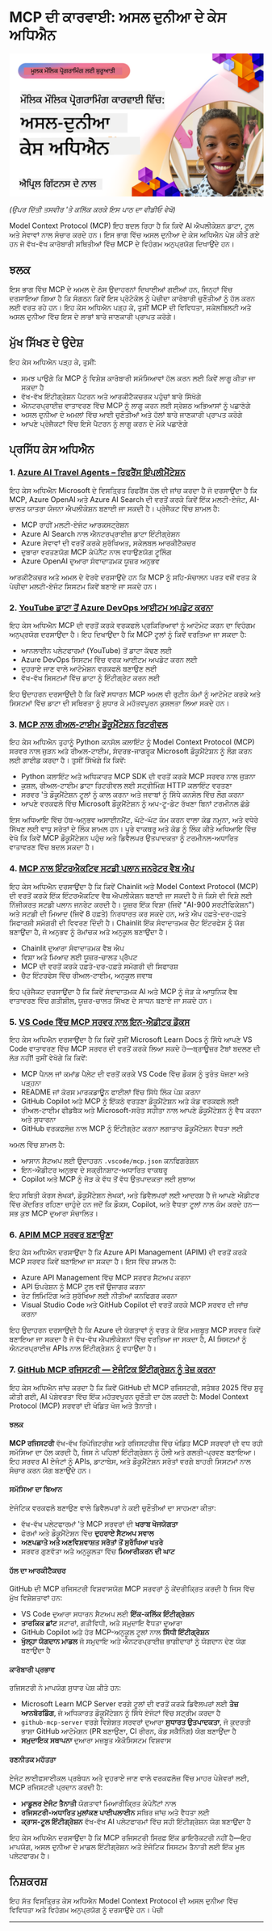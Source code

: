 <!--
CO_OP_TRANSLATOR_METADATA:
{
  "original_hash": "1611dc5f6a2a35a789fc4c95fc5bfbe8",
  "translation_date": "2025-09-26T18:13:20+00:00",
  "source_file": "09-CaseStudy/README.md",
  "language_code": "pa"
}
-->
# MCP ਦੀ ਕਾਰਵਾਈ: ਅਸਲ ਦੁਨੀਆ ਦੇ ਕੇਸ ਅਧਿਐਨ

[![MCP ਦੀ ਕਾਰਵਾਈ: ਅਸਲ ਦੁਨੀਆ ਦੇ ਕੇਸ ਅਧਿਐਨ](../../../translated_images/10.3262cc80b4de5071fde8ba74c5c5d6738a0a9f398dcc0423f0210f632e2238b8.pa.png)](https://youtu.be/IxshWb2Az5w)

_(ਉਪਰ ਦਿੱਤੀ ਤਸਵੀਰ 'ਤੇ ਕਲਿੱਕ ਕਰਕੇ ਇਸ ਪਾਠ ਦਾ ਵੀਡੀਓ ਵੇਖੋ)_

Model Context Protocol (MCP) ਇਹ ਬਦਲ ਰਿਹਾ ਹੈ ਕਿ ਕਿਵੇਂ AI ਐਪਲੀਕੇਸ਼ਨ ਡਾਟਾ, ਟੂਲ ਅਤੇ ਸੇਵਾਵਾਂ ਨਾਲ ਸੰਚਾਰ ਕਰਦੇ ਹਨ। ਇਸ ਭਾਗ ਵਿੱਚ ਅਸਲ ਦੁਨੀਆ ਦੇ ਕੇਸ ਅਧਿਐਨ ਪੇਸ਼ ਕੀਤੇ ਗਏ ਹਨ ਜੋ ਵੱਖ-ਵੱਖ ਕਾਰੋਬਾਰੀ ਸਥਿਤੀਆਂ ਵਿੱਚ MCP ਦੇ ਵਿਹੰਗਮ ਅਨੁਪ੍ਰਯੋਗ ਦਿਖਾਉਂਦੇ ਹਨ।

## ਝਲਕ

ਇਸ ਭਾਗ ਵਿੱਚ MCP ਦੇ ਅਮਲ ਦੇ ਠੋਸ ਉਦਾਹਰਨਾਂ ਦਿਖਾਈਆਂ ਗਈਆਂ ਹਨ, ਜਿਨ੍ਹਾਂ ਵਿੱਚ ਦਰਸਾਇਆ ਗਿਆ ਹੈ ਕਿ ਸੰਗਠਨ ਕਿਵੇਂ ਇਸ ਪ੍ਰੋਟੋਕੋਲ ਨੂੰ ਪੇਚੀਦਾ ਕਾਰੋਬਾਰੀ ਚੁਣੌਤੀਆਂ ਨੂੰ ਹੱਲ ਕਰਨ ਲਈ ਵਰਤ ਰਹੇ ਹਨ। ਇਹ ਕੇਸ ਅਧਿਐਨ ਪੜ੍ਹ ਕੇ, ਤੁਸੀਂ MCP ਦੀ ਵਿਵਿਧਤਾ, ਸਕੇਲਬਿਲਟੀ ਅਤੇ ਅਸਲ ਦੁਨੀਆ ਵਿੱਚ ਇਸ ਦੇ ਲਾਭਾਂ ਬਾਰੇ ਜਾਣਕਾਰੀ ਪ੍ਰਾਪਤ ਕਰੋਗੇ।

## ਮੁੱਖ ਸਿੱਖਣ ਦੇ ਉਦੇਸ਼

ਇਹ ਕੇਸ ਅਧਿਐਨ ਪੜ੍ਹ ਕੇ, ਤੁਸੀਂ:

- ਸਮਝ ਪਾਉਗੇ ਕਿ MCP ਨੂੰ ਵਿਸ਼ੇਸ਼ ਕਾਰੋਬਾਰੀ ਸਮੱਸਿਆਵਾਂ ਹੱਲ ਕਰਨ ਲਈ ਕਿਵੇਂ ਲਾਗੂ ਕੀਤਾ ਜਾ ਸਕਦਾ ਹੈ
- ਵੱਖ-ਵੱਖ ਇੰਟੀਗ੍ਰੇਸ਼ਨ ਪੈਟਰਨ ਅਤੇ ਆਰਕੀਟੈਕਚਰਕ ਪਹੁੰਚਾਂ ਬਾਰੇ ਸਿੱਖੋਗੇ
- ਐਨਟਰਪ੍ਰਾਈਜ਼ ਵਾਤਾਵਰਣ ਵਿੱਚ MCP ਨੂੰ ਲਾਗੂ ਕਰਨ ਲਈ ਸ੍ਰੇਸ਼ਠ ਅਭਿਆਸਾਂ ਨੂੰ ਪਛਾਣੋਗੇ
- ਅਸਲ ਦੁਨੀਆ ਦੇ ਅਮਲਾਂ ਵਿੱਚ ਆਈ ਚੁਣੌਤੀਆਂ ਅਤੇ ਹੱਲਾਂ ਬਾਰੇ ਜਾਣਕਾਰੀ ਪ੍ਰਾਪਤ ਕਰੋਗੇ
- ਆਪਣੇ ਪ੍ਰੋਜੈਕਟਾਂ ਵਿੱਚ ਇਸੇ ਪੈਟਰਨ ਨੂੰ ਲਾਗੂ ਕਰਨ ਦੇ ਮੌਕੇ ਪਛਾਣੋਗੇ

## ਪ੍ਰਸਿੱਧ ਕੇਸ ਅਧਿਐਨ

### 1. [Azure AI Travel Agents – ਰਿਫਰੈਂਸ ਇੰਪਲੀਮੈਂਟੇਸ਼ਨ](./travelagentsample.md)

ਇਹ ਕੇਸ ਅਧਿਐਨ Microsoft ਦੇ ਵਿਸਤ੍ਰਿਤ ਰਿਫਰੈਂਸ ਹੱਲ ਦੀ ਜਾਂਚ ਕਰਦਾ ਹੈ ਜੋ ਦਰਸਾਉਂਦਾ ਹੈ ਕਿ MCP, Azure OpenAI ਅਤੇ Azure AI Search ਦੀ ਵਰਤੋਂ ਕਰਕੇ ਕਿਵੇਂ ਇੱਕ ਮਲਟੀ-ਏਜੰਟ, AI-ਚਾਲਤ ਯਾਤਰਾ ਯੋਜਨਾ ਐਪਲੀਕੇਸ਼ਨ ਬਣਾਈ ਜਾ ਸਕਦੀ ਹੈ। ਪ੍ਰੋਜੈਕਟ ਵਿੱਚ ਸ਼ਾਮਲ ਹੈ:

- MCP ਰਾਹੀਂ ਮਲਟੀ-ਏਜੰਟ ਆਰਕਸਟ੍ਰੇਸ਼ਨ
- Azure AI Search ਨਾਲ ਐਨਟਰਪ੍ਰਾਈਜ਼ ਡਾਟਾ ਇੰਟੀਗ੍ਰੇਸ਼ਨ
- Azure ਸੇਵਾਵਾਂ ਦੀ ਵਰਤੋਂ ਕਰਕੇ ਸੁਰੱਖਿਅਤ, ਸਕੇਲਬਲ ਆਰਕੀਟੈਕਚਰ
- ਦੁਬਾਰਾ ਵਰਤਣਯੋਗ MCP ਕੰਪੋਨੈਂਟ ਨਾਲ ਵਧਾਉਣਯੋਗ ਟੂਲਿੰਗ
- Azure OpenAI ਦੁਆਰਾ ਸੰਵਾਦਾਤਮਕ ਯੂਜ਼ਰ ਅਨੁਭਵ

ਆਰਕੀਟੈਕਚਰ ਅਤੇ ਅਮਲ ਦੇ ਵੇਰਵੇ ਦਰਸਾਉਂਦੇ ਹਨ ਕਿ MCP ਨੂੰ ਸਹਿ-ਸੰਚਾਲਨ ਪਰਤ ਵਜੋਂ ਵਰਤ ਕੇ ਪੇਚੀਦਾ ਮਲਟੀ-ਏਜੰਟ ਸਿਸਟਮ ਕਿਵੇਂ ਬਣਾਏ ਜਾ ਸਕਦੇ ਹਨ।

### 2. [YouTube ਡਾਟਾ ਤੋਂ Azure DevOps ਆਈਟਮ ਅਪਡੇਟ ਕਰਨਾ](./UpdateADOItemsFromYT.md)

ਇਹ ਕੇਸ ਅਧਿਐਨ MCP ਦੀ ਵਰਤੋਂ ਕਰਕੇ ਵਰਕਫਲੋ ਪ੍ਰਕਿਰਿਆਵਾਂ ਨੂੰ ਆਟੋਮੇਟ ਕਰਨ ਦਾ ਵਿਹੰਗਮ ਅਨੁਪ੍ਰਯੋਗ ਦਰਸਾਉਂਦਾ ਹੈ। ਇਹ ਦਿਖਾਉਂਦਾ ਹੈ ਕਿ MCP ਟੂਲਾਂ ਨੂੰ ਕਿਵੇਂ ਵਰਤਿਆ ਜਾ ਸਕਦਾ ਹੈ:

- ਆਨਲਾਈਨ ਪਲੇਟਫਾਰਮਾਂ (YouTube) ਤੋਂ ਡਾਟਾ ਕੱਢਣ ਲਈ
- Azure DevOps ਸਿਸਟਮ ਵਿੱਚ ਵਰਕ ਆਈਟਮ ਅਪਡੇਟ ਕਰਨ ਲਈ
- ਦੁਹਰਾਏ ਜਾਣ ਵਾਲੇ ਆਟੋਮੇਸ਼ਨ ਵਰਕਫਲੋ ਬਣਾਉਣ ਲਈ
- ਵੱਖ-ਵੱਖ ਸਿਸਟਮਾਂ ਵਿੱਚ ਡਾਟਾ ਨੂੰ ਇੰਟੀਗ੍ਰੇਟ ਕਰਨ ਲਈ

ਇਹ ਉਦਾਹਰਨ ਦਰਸਾਉਂਦੀ ਹੈ ਕਿ ਕਿਵੇਂ ਸਧਾਰਨ MCP ਅਮਲ ਵੀ ਰੁਟੀਨ ਕੰਮਾਂ ਨੂੰ ਆਟੋਮੇਟ ਕਰਕੇ ਅਤੇ ਸਿਸਟਮਾਂ ਵਿੱਚ ਡਾਟਾ ਦੀ ਸਥਿਰਤਾ ਨੂੰ ਸੁਧਾਰ ਕੇ ਮਹੱਤਵਪੂਰਨ ਕੁਸ਼ਲਤਾ ਲਿਆ ਸਕਦੇ ਹਨ।

### 3. [MCP ਨਾਲ ਰੀਅਲ-ਟਾਈਮ ਡੌਕੂਮੈਂਟੇਸ਼ਨ ਰਿਟਰੀਵਲ](./docs-mcp/README.md)

ਇਹ ਕੇਸ ਅਧਿਐਨ ਤੁਹਾਨੂੰ Python ਕਨਸੋਲ ਕਲਾਇੰਟ ਨੂੰ Model Context Protocol (MCP) ਸਰਵਰ ਨਾਲ ਜੁੜਨ ਅਤੇ ਰੀਅਲ-ਟਾਈਮ, ਸੰਦਰਭ-ਜਾਗਰੂਕ Microsoft ਡੌਕੂਮੈਂਟੇਸ਼ਨ ਨੂੰ ਲੌਗ ਕਰਨ ਲਈ ਗਾਈਡ ਕਰਦਾ ਹੈ। ਤੁਸੀਂ ਸਿੱਖੋਗੇ ਕਿ ਕਿਵੇਂ:

- Python ਕਲਾਇੰਟ ਅਤੇ ਅਧਿਕਾਰਤ MCP SDK ਦੀ ਵਰਤੋਂ ਕਰਕੇ MCP ਸਰਵਰ ਨਾਲ ਜੁੜਨਾ
- ਕੁਸ਼ਲ, ਰੀਅਲ-ਟਾਈਮ ਡਾਟਾ ਰਿਟਰੀਵਲ ਲਈ ਸਟ੍ਰੀਮਿੰਗ HTTP ਕਲਾਇੰਟ ਵਰਤਣਾ
- ਸਰਵਰ 'ਤੇ ਡੌਕੂਮੈਂਟੇਸ਼ਨ ਟੂਲਾਂ ਨੂੰ ਕਾਲ ਕਰਨਾ ਅਤੇ ਜਵਾਬਾਂ ਨੂੰ ਸਿੱਧੇ ਕਨਸੋਲ ਵਿੱਚ ਲੌਗ ਕਰਨਾ
- ਆਪਣੇ ਵਰਕਫਲੋ ਵਿੱਚ Microsoft ਡੌਕੂਮੈਂਟੇਸ਼ਨ ਨੂੰ ਅਪ-ਟੂ-ਡੇਟ ਰੱਖਣਾ ਬਿਨਾਂ ਟਰਮੀਨਲ ਛੱਡੇ

ਇਸ ਅਧਿਆਇ ਵਿੱਚ ਹੱਥ-ਅਨੁਭਵ ਅਸਾਈਨਮੈਂਟ, ਘੱਟੋ-ਘੱਟ ਕੰਮ ਕਰਨ ਵਾਲਾ ਕੋਡ ਨਮੂਨਾ, ਅਤੇ ਵਧੇਰੇ ਸਿੱਖਣ ਲਈ ਵਾਧੂ ਸਰੋਤਾਂ ਦੇ ਲਿੰਕ ਸ਼ਾਮਲ ਹਨ। ਪੂਰੇ ਵਾਕਥਰੂ ਅਤੇ ਕੋਡ ਨੂੰ ਲਿੰਕ ਕੀਤੇ ਅਧਿਆਇ ਵਿੱਚ ਵੇਖੋ ਕਿ ਕਿਵੇਂ MCP ਡੌਕੂਮੈਂਟੇਸ਼ਨ ਪਹੁੰਚ ਅਤੇ ਡਿਵੈਲਪਰ ਉਤਪਾਦਕਤਾ ਨੂੰ ਟਰਮੀਨਲ-ਅਧਾਰਿਤ ਵਾਤਾਵਰਣ ਵਿੱਚ ਬਦਲ ਸਕਦਾ ਹੈ।

### 4. [MCP ਨਾਲ ਇੰਟਰਐਕਟਿਵ ਸਟਡੀ ਪਲਾਨ ਜਨਰੇਟਰ ਵੈਬ ਐਪ](./docs-mcp/README.md)

ਇਹ ਕੇਸ ਅਧਿਐਨ ਦਰਸਾਉਂਦਾ ਹੈ ਕਿ ਕਿਵੇਂ Chainlit ਅਤੇ Model Context Protocol (MCP) ਦੀ ਵਰਤੋਂ ਕਰਕੇ ਇੱਕ ਇੰਟਰਐਕਟਿਵ ਵੈਬ ਐਪਲੀਕੇਸ਼ਨ ਬਣਾਈ ਜਾ ਸਕਦੀ ਹੈ ਜੋ ਕਿਸੇ ਵੀ ਵਿਸ਼ੇ ਲਈ ਨਿੱਜੀਕਰਤ ਸਟਡੀ ਪਲਾਨ ਜਨਰੇਟ ਕਰਦੀ ਹੈ। ਯੂਜ਼ਰ ਇੱਕ ਵਿਸ਼ਾ (ਜਿਵੇਂ "AI-900 ਸਰਟੀਫਿਕੇਸ਼ਨ") ਅਤੇ ਸਟਡੀ ਦੀ ਮਿਆਦ (ਜਿਵੇਂ 8 ਹਫ਼ਤੇ) ਨਿਰਧਾਰਤ ਕਰ ਸਕਦੇ ਹਨ, ਅਤੇ ਐਪ ਹਫ਼ਤੇ-ਦਰ-ਹਫ਼ਤੇ ਸਿਫਾਰਸ਼ੀ ਸਮੱਗਰੀ ਦੀ ਵਿਵਰਣ ਦਿੰਦੀ ਹੈ। Chainlit ਇੱਕ ਸੰਵਾਦਾਤਮਕ ਚੈਟ ਇੰਟਰਫੇਸ ਨੂੰ ਯੋਗ ਬਣਾਉਂਦਾ ਹੈ, ਜੋ ਅਨੁਭਵ ਨੂੰ ਰੋਮਾਂਚਕ ਅਤੇ ਅਨੁਕੂਲ ਬਣਾਉਂਦਾ ਹੈ।

- Chainlit ਦੁਆਰਾ ਸੰਵਾਦਾਤਮਕ ਵੈਬ ਐਪ
- ਵਿਸ਼ਾ ਅਤੇ ਮਿਆਦ ਲਈ ਯੂਜ਼ਰ-ਚਾਲਤ ਪ੍ਰੋੰਪਟ
- MCP ਦੀ ਵਰਤੋਂ ਕਰਕੇ ਹਫ਼ਤੇ-ਦਰ-ਹਫ਼ਤੇ ਸਮੱਗਰੀ ਦੀ ਸਿਫਾਰਸ਼
- ਚੈਟ ਇੰਟਰਫੇਸ ਵਿੱਚ ਰੀਅਲ-ਟਾਈਮ, ਅਨੁਕੂਲ ਜਵਾਬ

ਇਹ ਪ੍ਰੋਜੈਕਟ ਦਰਸਾਉਂਦਾ ਹੈ ਕਿ ਕਿਵੇਂ ਸੰਵਾਦਾਤਮਕ AI ਅਤੇ MCP ਨੂੰ ਜੋੜ ਕੇ ਆਧੁਨਿਕ ਵੈਬ ਵਾਤਾਵਰਣ ਵਿੱਚ ਗਤੀਸ਼ੀਲ, ਯੂਜ਼ਰ-ਚਾਲਤ ਸਿੱਖਣ ਦੇ ਸਾਧਨ ਬਣਾਏ ਜਾ ਸਕਦੇ ਹਨ।

### 5. [VS Code ਵਿੱਚ MCP ਸਰਵਰ ਨਾਲ ਇਨ-ਐਡੀਟਰ ਡੌਕਸ](./docs-mcp/README.md)

ਇਹ ਕੇਸ ਅਧਿਐਨ ਦਰਸਾਉਂਦਾ ਹੈ ਕਿ ਕਿਵੇਂ ਤੁਸੀਂ Microsoft Learn Docs ਨੂੰ ਸਿੱਧੇ ਆਪਣੇ VS Code ਵਾਤਾਵਰਣ ਵਿੱਚ MCP ਸਰਵਰ ਦੀ ਵਰਤੋਂ ਕਰਕੇ ਲਿਆ ਸਕਦੇ ਹੋ—ਬ੍ਰਾਊਜ਼ਰ ਟੈਬਾਂ ਬਦਲਣ ਦੀ ਲੋੜ ਨਹੀਂ! ਤੁਸੀਂ ਵੇਖੋਗੇ ਕਿ ਕਿਵੇਂ:

- MCP ਪੈਨਲ ਜਾਂ ਕਮਾਂਡ ਪੈਲੇਟ ਦੀ ਵਰਤੋਂ ਕਰਕੇ VS Code ਵਿੱਚ ਡੌਕਸ ਨੂੰ ਤੁਰੰਤ ਖੋਜਣਾ ਅਤੇ ਪੜ੍ਹਨਾ
- README ਜਾਂ ਕੋਰਸ ਮਾਰਕਡਾਊਨ ਫਾਈਲਾਂ ਵਿੱਚ ਸਿੱਧੇ ਲਿੰਕ ਪੇਸ਼ ਕਰਨਾ
- GitHub Copilot ਅਤੇ MCP ਨੂੰ ਇੱਕਠੇ ਵਰਤਣਾ ਡੌਕੂਮੈਂਟੇਸ਼ਨ ਅਤੇ ਕੋਡ ਵਰਕਫਲੋ ਲਈ
- ਰੀਅਲ-ਟਾਈਮ ਫੀਡਬੈਕ ਅਤੇ Microsoft-ਸਰੋਤ ਸਹੀਤਾ ਨਾਲ ਆਪਣੇ ਡੌਕੂਮੈਂਟੇਸ਼ਨ ਨੂੰ ਵੈਧ ਕਰਨਾ ਅਤੇ ਸੁਧਾਰਨਾ
- GitHub ਵਰਕਫਲੋਜ਼ ਨਾਲ MCP ਨੂੰ ਇੰਟੀਗ੍ਰੇਟ ਕਰਨਾ ਲਗਾਤਾਰ ਡੌਕੂਮੈਂਟੇਸ਼ਨ ਵੈਧਤਾ ਲਈ

ਅਮਲ ਵਿੱਚ ਸ਼ਾਮਲ ਹੈ:

- ਆਸਾਨ ਸੈਟਅਪ ਲਈ ਉਦਾਹਰਨ `.vscode/mcp.json` ਕਨਫਿਗਰੇਸ਼ਨ
- ਇਨ-ਐਡੀਟਰ ਅਨੁਭਵ ਦੇ ਸਕ੍ਰੀਨਸ਼ਾਟ-ਅਧਾਰਿਤ ਵਾਕਥਰੂ
- Copilot ਅਤੇ MCP ਨੂੰ ਜੋੜ ਕੇ ਵੱਧ ਤੋਂ ਵੱਧ ਉਤਪਾਦਕਤਾ ਲਈ ਸੁਝਾਅ

ਇਹ ਸਥਿਤੀ ਕੋਰਸ ਲੇਖਕਾਂ, ਡੌਕੂਮੈਂਟੇਸ਼ਨ ਲੇਖਕਾਂ, ਅਤੇ ਡਿਵੈਲਪਰਾਂ ਲਈ ਆਦਰਸ਼ ਹੈ ਜੋ ਆਪਣੇ ਐਡੀਟਰ ਵਿੱਚ ਕੇਂਦਰਿਤ ਰਹਿਣਾ ਚਾਹੁੰਦੇ ਹਨ ਜਦੋਂ ਕਿ ਡੌਕਸ, Copilot, ਅਤੇ ਵੈਧਤਾ ਟੂਲਾਂ ਨਾਲ ਕੰਮ ਕਰਦੇ ਹਨ—ਸਭ ਕੁਝ MCP ਦੁਆਰਾ ਸੰਚਾਲਿਤ।

### 6. [APIM MCP ਸਰਵਰ ਬਣਾਉਣਾ](./apimsample.md)

ਇਹ ਕੇਸ ਅਧਿਐਨ ਦਰਸਾਉਂਦਾ ਹੈ ਕਿ Azure API Management (APIM) ਦੀ ਵਰਤੋਂ ਕਰਕੇ MCP ਸਰਵਰ ਕਿਵੇਂ ਬਣਾਇਆ ਜਾ ਸਕਦਾ ਹੈ। ਇਸ ਵਿੱਚ ਸ਼ਾਮਲ ਹੈ:

- Azure API Management ਵਿੱਚ MCP ਸਰਵਰ ਸੈਟਅਪ ਕਰਨਾ
- API ਓਪਰੇਸ਼ਨ ਨੂੰ MCP ਟੂਲ ਵਜੋਂ ਉਜਾਗਰ ਕਰਨਾ
- ਰੇਟ ਲਿਮਿਟਿੰਗ ਅਤੇ ਸੁਰੱਖਿਆ ਲਈ ਨੀਤੀਆਂ ਕਨਫਿਗਰ ਕਰਨਾ
- Visual Studio Code ਅਤੇ GitHub Copilot ਦੀ ਵਰਤੋਂ ਕਰਕੇ MCP ਸਰਵਰ ਦੀ ਜਾਂਚ ਕਰਨਾ

ਇਹ ਉਦਾਹਰਨ ਦਰਸਾਉਂਦੀ ਹੈ ਕਿ Azure ਦੀ ਯੋਗਤਾਵਾਂ ਨੂੰ ਵਰਤ ਕੇ ਇੱਕ ਮਜ਼ਬੂਤ MCP ਸਰਵਰ ਕਿਵੇਂ ਬਣਾਇਆ ਜਾ ਸਕਦਾ ਹੈ ਜੋ ਵੱਖ-ਵੱਖ ਐਪਲੀਕੇਸ਼ਨਾਂ ਵਿੱਚ ਵਰਤਿਆ ਜਾ ਸਕਦਾ ਹੈ, AI ਸਿਸਟਮਾਂ ਨੂੰ ਐਨਟਰਪ੍ਰਾਈਜ਼ APIs ਨਾਲ ਇੰਟੀਗ੍ਰੇਸ਼ਨ ਨੂੰ ਵਧਾਉਂਦਾ ਹੈ।

### 7. [GitHub MCP ਰਜਿਸਟਰੀ — ਏਜੰਟਿਕ ਇੰਟੀਗ੍ਰੇਸ਼ਨ ਨੂੰ ਤੇਜ਼ ਕਰਨਾ](https://github.com/mcp)

ਇਹ ਕੇਸ ਅਧਿਐਨ ਜਾਂਚ ਕਰਦਾ ਹੈ ਕਿ ਕਿਵੇਂ GitHub ਦੀ MCP ਰਜਿਸਟਰੀ, ਸਤੰਬਰ 2025 ਵਿੱਚ ਸ਼ੁਰੂ ਕੀਤੀ ਗਈ, AI ਪੇਸ਼ੇਵਰਤਾ ਵਿੱਚ ਇੱਕ ਮਹੱਤਵਪੂਰਨ ਚੁਣੌਤੀ ਦਾ ਹੱਲ ਕਰਦੀ ਹੈ: Model Context Protocol (MCP) ਸਰਵਰਾਂ ਦੀ ਖੰਡਿਤ ਖੋਜ ਅਤੇ ਤੈਨਾਤੀ।

#### ਝਲਕ
**MCP ਰਜਿਸਟਰੀ** ਵੱਖ-ਵੱਖ ਰਿਪੋਜ਼ਿਟਰੀਜ਼ ਅਤੇ ਰਜਿਸਟਰੀਜ਼ ਵਿੱਚ ਖੰਡਿਤ MCP ਸਰਵਰਾਂ ਦੀ ਵਧ ਰਹੀ ਸਮੱਸਿਆ ਦਾ ਹੱਲ ਕਰਦੀ ਹੈ, ਜਿਸ ਨੇ ਪਹਿਲਾਂ ਇੰਟੀਗ੍ਰੇਸ਼ਨ ਨੂੰ ਹੌਲੀ ਅਤੇ ਗਲਤੀ-ਪ੍ਰਵਣ ਬਣਾਇਆ। ਇਹ ਸਰਵਰ AI ਏਜੰਟਾਂ ਨੂੰ APIs, ਡਾਟਾਬੇਸ, ਅਤੇ ਡੌਕੂਮੈਂਟੇਸ਼ਨ ਸਰੋਤਾਂ ਵਰਗੇ ਬਾਹਰੀ ਸਿਸਟਮਾਂ ਨਾਲ ਸੰਚਾਰ ਕਰਨ ਯੋਗ ਬਣਾਉਂਦੇ ਹਨ।

#### ਸਮੱਸਿਆ ਦਾ ਬਿਆਨ
ਏਜੰਟਿਕ ਵਰਕਫਲੋ ਬਣਾਉਣ ਵਾਲੇ ਡਿਵੈਲਪਰਾਂ ਨੇ ਕਈ ਚੁਣੌਤੀਆਂ ਦਾ ਸਾਹਮਣਾ ਕੀਤਾ:
- ਵੱਖ-ਵੱਖ ਪਲੇਟਫਾਰਮਾਂ 'ਤੇ MCP ਸਰਵਰਾਂ ਦੀ **ਖਰਾਬ ਖੋਜਯੋਗਤਾ**
- ਫੋਰਮਾਂ ਅਤੇ ਡੌਕੂਮੈਂਟੇਸ਼ਨ ਵਿੱਚ **ਦੁਹਰਾਏ ਸੈਟਅਪ ਸਵਾਲ**
- **ਅਣਪਛਾਤੇ ਅਤੇ ਅਣਵਿਸ਼ਵਾਸ਼ਤ ਸਰੋਤਾਂ ਤੋਂ ਸੁਰੱਖਿਆ ਖਤਰੇ**
- ਸਰਵਰ ਗੁਣਵੱਤਾ ਅਤੇ ਅਨੁਕੂਲਤਾ ਵਿੱਚ **ਮਿਆਰੀਕਰਨ ਦੀ ਘਾਟ**

#### ਹੱਲ ਦਾ ਆਰਕੀਟੈਕਚਰ
GitHub ਦੀ MCP ਰਜਿਸਟਰੀ ਵਿਸ਼ਵਾਸਯੋਗ MCP ਸਰਵਰਾਂ ਨੂੰ ਕੇਂਦਰੀਕ੍ਰਿਤ ਕਰਦੀ ਹੈ ਜਿਸ ਵਿੱਚ ਮੁੱਖ ਵਿਸ਼ੇਸ਼ਤਾਵਾਂ ਹਨ:
- VS Code ਦੁਆਰਾ ਸਧਾਰਨ ਸੈਟਅਪ ਲਈ **ਇੱਕ-ਕਲਿੱਕ ਇੰਟੀਗ੍ਰੇਸ਼ਨ**
- **ਤਾਰਕਿਕ ਛਾਂਟ** ਸਟਾਰਾਂ, ਗਤੀਵਿਧੀ, ਅਤੇ ਸਮੁਦਾਇ ਵੈਧਤਾ ਦੁਆਰਾ
- GitHub Copilot ਅਤੇ ਹੋਰ MCP-ਅਨੁਕੂਲ ਟੂਲਾਂ ਨਾਲ **ਸਿੱਧੀ ਇੰਟੀਗ੍ਰੇਸ਼ਨ**
- **ਖੁੱਲ੍ਹਾ ਯੋਗਦਾਨ ਮਾਡਲ** ਜੋ ਸਮੁਦਾਇ ਅਤੇ ਐਨਟਰਪ੍ਰਾਈਜ਼ ਭਾਗੀਦਾਰਾਂ ਨੂੰ ਯੋਗਦਾਨ ਦੇਣ ਯੋਗ ਬਣਾਉਂਦਾ ਹੈ

#### ਕਾਰੋਬਾਰੀ ਪ੍ਰਭਾਵ
ਰਜਿਸਟਰੀ ਨੇ ਮਾਪਯੋਗ ਸੁਧਾਰ ਪੇਸ਼ ਕੀਤੇ ਹਨ:
- Microsoft Learn MCP Server ਵਰਗੇ ਟੂਲਾਂ ਦੀ ਵਰਤੋਂ ਕਰਕੇ ਡਿਵੈਲਪਰਾਂ ਲਈ **ਤੇਜ਼ ਆਨਬੋਰਡਿੰਗ**, ਜੋ ਅਧਿਕਾਰਤ ਡੌਕੂਮੈਂਟੇਸ਼ਨ ਨੂੰ ਸਿੱਧੇ ਏਜੰਟਾਂ ਵਿੱਚ ਸਟ੍ਰੀਮ ਕਰਦਾ ਹੈ
- `github-mcp-server` ਵਰਗੇ ਵਿਸ਼ੇਸ਼ਤ ਸਰਵਰਾਂ ਦੁਆਰਾ **ਸੁਧਾਰਤ ਉਤਪਾਦਕਤਾ**, ਜੋ ਕੁਦਰਤੀ ਭਾਸ਼ਾ GitHub ਆਟੋਮੇਸ਼ਨ (PR ਬਣਾਉਣਾ, CI ਰੀਰਨ, ਕੋਡ ਸਕੈਨਿੰਗ) ਯੋਗ ਬਣਾਉਂਦਾ ਹੈ
- **ਸਮੁਦਾਇਕ ਸਥਾਪਨਾ** ਦੁਆਰਾ ਮਜ਼ਬੂਤ ਐਕੋਸਿਸਟਮ ਵਿਸ਼ਵਾਸ

#### ਰਣਨੀਤਕ ਮਹੱਤਤਾ
ਏਜੰਟ ਲਾਈਫਸਾਈਕਲ ਪ੍ਰਬੰਧਨ ਅਤੇ ਦੁਹਰਾਏ ਜਾਣ ਵਾਲੇ ਵਰਕਫਲੋਜ਼ ਵਿੱਚ ਮਾਹਰ ਪੇਸ਼ੇਵਰਾਂ ਲਈ, MCP ਰਜਿਸਟਰੀ ਪ੍ਰਦਾਨ ਕਰਦੀ ਹੈ:
- **ਮਾਡੂਲਰ ਏਜੰਟ ਤੈਨਾਤੀ** ਯੋਗਤਾਵਾਂ ਮਿਆਰੀਕ੍ਰਿਤ ਕੰਪੋਨੈਂਟਾਂ ਨਾਲ
- **ਰਜਿਸਟਰੀ-ਅਧਾਰਿਤ ਮੁਲਾਂਕਣ ਪਾਈਪਲਾਈਨ** ਸਥਿਰ ਜਾਂਚ ਅਤੇ ਵੈਧਤਾ ਲਈ
- **ਕ੍ਰਾਸ-ਟੂਲ ਇੰਟੀਗ੍ਰੇਸ਼ਨ** ਵੱਖ-ਵੱਖ AI ਪਲੇਟਫਾਰਮਾਂ ਵਿੱਚ ਸਹੀ ਇੰਟੀਗ੍ਰੇਸ਼ਨ ਯੋਗ ਬਣਾਉਂਦਾ ਹੈ

ਇਹ ਕੇਸ ਅਧਿਐਨ ਦਰਸਾਉਂਦਾ ਹੈ ਕਿ MCP ਰਜਿਸਟਰੀ ਸਿਰਫ਼ ਇੱਕ ਡਾਇਰੈਕਟਰੀ ਨਹੀਂ ਹੈ—ਇਹ ਮਾਪਯੋਗ, ਅਸਲ ਦੁਨੀਆ ਦੇ ਮਾਡਲ ਇੰਟੀਗ੍ਰੇਸ਼ਨ ਅਤੇ ਏਜੰਟਿਕ ਸਿਸਟਮ ਤੈਨਾਤੀ ਲਈ ਇੱਕ ਮੂਲ ਪਲੇਟਫਾਰਮ ਹੈ।

## ਨਿਸ਼ਕਰਸ਼

ਇਹ ਸੱਤ ਵਿਸਤ੍ਰਿਤ ਕੇਸ ਅਧਿਐਨ Model Context Protocol ਦੀ ਅਸਲ ਦੁਨੀਆ ਵਿੱਚ ਵਿਵਿਧਤਾ ਅਤੇ ਵਿਹੰਗਮ ਅਨੁਪ੍ਰਯੋਗ ਨੂੰ ਦਰਸਾਉਂਦੇ ਹਨ। ਪੇਚੀ

---

